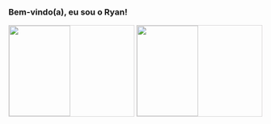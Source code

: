 ### Bem-vindo(a), eu sou o Ryan!
<div>
    <img height="180em" style="width: 49%; border: 1px solid #D7D5D6;" src="https://github-readme-stats.vercel.app/api?username=Ryan-Matheus13&show_icons=true&theme=dracula&include_all_commits=true&count_private=true"/>
    <img height="180em" style="width: 49%; border: 1px solid #D7D5D6;" src="https://github-readme-stats.vercel.app/api/top-langs/?username=Ryan-Matheus13&layout=compact&langs_count=7&theme=dracula"/>
</div>
